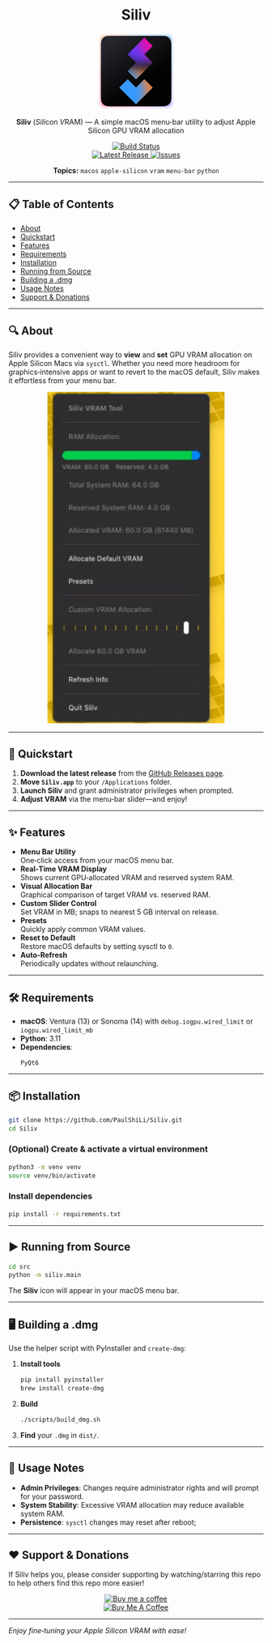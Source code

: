 <div align="center">
  <h1>Siliv</h1>
  <img src="assets/icons/logo.png" alt="Siliv Logo" width="150" height="150">
  <p>
    <strong>Siliv</strong> (<em>Sili</em>con <em>V</em>RAM) — A simple macOS menu‑bar utility to adjust Apple Silicon GPU VRAM allocation
  </p>
  <p>
    <a href="https://github.com/PaulShiLi/Siliv/actions/workflows/release.yml">
      <img src="https://github.com/PaulShiLi/Siliv/actions/workflows/release.yml/badge.svg" alt="Build Status">
    </a>
    <br>
    <a href="https://github.com/PaulShiLi/Siliv/releases/latest">
      <img src="https://img.shields.io/github/v/release/PaulShiLi/Siliv?style=for-the-badge" alt="Latest Release">
    </a>
    <a href="https://github.com/PaulShiLi/Siliv/issues">
      <img src="https://img.shields.io/github/issues/PaulShiLi/Siliv?style=for-the-badge" alt="Issues">
    </a>
  </p>
  <p>
    <strong>Topics:</strong>
    <code>macos</code> <code>apple-silicon</code> <code>vram</code> <code>menu-bar</code> <code>python</code>
  </p>
</div>

---

## 📋 Table of Contents

- [About](#-about)  
- [Quickstart](#-quickstart)  
- [Features](#-features)  
- [Requirements](#%EF%B8%8F-requirements)  
- [Installation](#-installation)  
- [Running from Source](#%EF%B8%8F-running-from-source)  
- [Building a .dmg](#%EF%B8%8F-building-a-dmg)  
- [Usage Notes](#-usage-notes)  
- [Support & Donations](#%EF%B8%8F-support--donations)  


---

## 🔍 About

Siliv provides a convenient way to **view** and **set** GPU VRAM allocation on Apple Silicon Macs via `sysctl`. Whether you need more headroom for graphics‑intensive apps or want to revert to the macOS default, Siliv makes it effortless from your menu bar.

<div align="center">
  <img src="assets/imgs/app_1.png" alt="Siliv Application Menu Screenshot" width="350">
</div>

---

## 🚀 Quickstart

1. **Download the latest release** from the [GitHub Releases page](https://github.com/PaulShiLi/Siliv/releases).  
2. **Move `Siliv.app`** to your `/Applications` folder.  
3. **Launch Siliv** and grant administrator privileges when prompted.  
4. **Adjust VRAM** via the menu‑bar slider—and enjoy!  

---

## ✨ Features

- **Menu Bar Utility**  
  One‑click access from your macOS menu bar.  
- **Real‑Time VRAM Display**  
  Shows current GPU‑allocated VRAM and reserved system RAM.  
- **Visual Allocation Bar**  
  Graphical comparison of target VRAM vs. reserved RAM.  
- **Custom Slider Control**  
  Set VRAM in MB; snaps to nearest 5 GB interval on release.  
- **Presets**  
  Quickly apply common VRAM values.  
- **Reset to Default**  
  Restore macOS defaults by setting sysctl to `0`.  
- **Auto‑Refresh**  
  Periodically updates without relaunching.

---

## 🛠️ Requirements

- **macOS**: Ventura (13) or Sonoma (14) with `debug.iogpu.wired_limit` or `iogpu.wired_limit_mb`
- **Python**: 3.11
- **Dependencies**:  
  ```text
  PyQt6
  ```

---

## 📦 Installation

```bash
git clone https://github.com/PaulShiLi/Siliv.git
cd Siliv
```

### (Optional) Create & activate a virtual environment

```bash
python3 -m venv venv
source venv/bin/activate
```

### Install dependencies

```bash
pip install -r requirements.txt
```

---

## ▶️ Running from Source

```bash
cd src
python -m siliv.main
```

The **Siliv** icon will appear in your macOS menu bar.

---

## 🖥️ Building a .dmg

Use the helper script with PyInstaller and `create-dmg`:

1. **Install tools**  
   ```bash
   pip install pyinstaller
   brew install create-dmg
   ```
2. **Build**  
   ```bash
   ./scripts/build_dmg.sh
   ```
3. **Find** your `.dmg` in `dist/`.

---

## 📝 Usage Notes

- **Admin Privileges**: Changes require administrator rights and will prompt for your password.  
- **System Stability**: Excessive VRAM allocation may reduce available system RAM.  
- **Persistence**: `sysctl` changes may reset after reboot;

---

## ❤️ Support & Donations

If Siliv helps you, please consider supporting by watching/starring this repo to help others find this repo more easier!

<p align="center">
  <a href="https://ko-fi.com/sub01">
    <img src="https://www.ko-fi.com/img/githubbutton_sm.svg" alt="Buy me a coffee">
  </a>
  <br>
  <a href="https://www.buymeacoffee.com/sub01" target="_blank"><img src="https://cdn.buymeacoffee.com/buttons/v2/default-yellow.png" alt="Buy Me A Coffee" style="height: 60px !important;width: 217px !important;" ></a>
</p>

---

*Enjoy fine‑tuning your Apple Silicon VRAM with ease!*  
